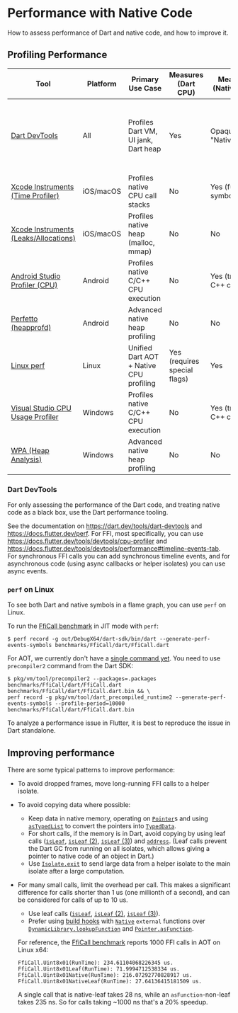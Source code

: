 # Performance with Native Code

How to assess performance of Dart and native code, and how to improve it.

## Profiling Performance

| Tool                                    | Platform  | Primary Use Case                        | Measures (Dart CPU)          | Measures (Native CPU)    | Measures (Dart Heap) | Measures (Native Heap)                                           |
| --------------------------------------- | --------- | --------------------------------------- | ---------------------------- | ------------------------ | -------------------- | ---------------------------------------------------------------- |
| [Dart DevTools]                         | All       | Profiles Dart VM, UI jank, Dart heap    | Yes                          | Opaque "Native" block    | Yes                  | Tracks "External" VM-aware memory only; Misses native-heap leaks |
| [Xcode Instruments (Time Profiler)]     | iOS/macOS | Profiles native CPU call stacks         | No                           | Yes (full symbolication) | No                   | No                                                               |
| [Xcode Instruments (Leaks/Allocations)] | iOS/macOS | Profiles native heap (malloc, mmap)     | No                           | No                       | No                   | Yes                                                              |
| [Android Studio Profiler (CPU)]         | Android   | Profiles native C/C++ CPU execution     | No                           | Yes (traces C++ calls)   | No                   | No                                                               |
| [Perfetto (heapprofd)]                  | Android   | Advanced native heap profiling          | No                           | No                       | No                   | Yes (traces malloc/free call stacks)                             |
| [Linux perf]                            | Linux     | Unified Dart AOT + Native CPU profiling | Yes (requires special flags) | Yes                      | No                   | No                                                               |
| [Visual Studio CPU Usage Profiler]    | Windows   | Profiles native C/C++ CPU execution     | No                           | Yes (traces C++ calls)   | No                   | No                                                               |
| [WPA (Heap Analysis)]                 | Windows   | Advanced native heap profiling          | No                           | No                       | No                   | Yes (traces malloc/free call stacks)                             |

<!-- TODO: Add documentation for the other tools. -->

### Dart DevTools

For only assessing the performance of the Dart code, and treating native code as
a black box, use the Dart performance tooling.

See the documentation on https://dart.dev/tools/dart-devtools and
https://docs.flutter.dev/perf. For FFI, most specifically, you can use
https://docs.flutter.dev/tools/devtools/cpu-profiler and
https://docs.flutter.dev/tools/devtools/performance#timeline-events-tab.
For synchronous FFI calls you can add synchronous timeline events, and for
asynchronous code (using async callbacks or helper isolates) you can use async
events.

### `perf` on Linux

To see both Dart and native symbols in a flame graph, you can use `perf` on
Linux.

To run the [FfiCall benchmark] in JIT mode with `perf`:  

```
$ perf record -g out/DebugX64/dart-sdk/bin/dart --generate-perf-events-symbols benchmarks/FfiCall/dart/FfiCall.dart
```

For AOT, we currently don't have a [single command
yet](https://github.com/dart-lang/sdk/issues/54254). You need to use
`precompiler2` command from the Dart SDK:

```
$ pkg/vm/tool/precompiler2 --packages=.packages benchmarks/FfiCall/dart/FfiCall.dart benchmarks/FfiCall/dart/FfiCall.dart.bin && \
perf record -g pkg/vm/tool/dart_precompiled_runtime2 --generate-perf-events-symbols --profile-period=10000 benchmarks/FfiCall/dart/FfiCall.dart.bin
```

To analyze a performance issue in Flutter, it is best to reproduce the issue in
Dart standalone.

## Improving performance

There are some typical patterns to improve performance:

* To avoid dropped frames, move long-running FFI calls to a helper isolate.
* To avoid copying data where possible:
  * Keep data in native memory, operating on [`Pointer`][]s and using
    [`asTypedList`][] to convert the pointers into [`TypedData`][].
  * For short calls, if the memory is in Dart, avoid copying by using leaf calls
    ([`isLeaf`][], [`isLeaf` (2)][], [`isLeaf` (3)][]) and [`address`]. (Leaf
    calls prevent the Dart GC from running on all isolates, which allows giving
    a pointer to native code of an object in Dart.)
  * Use [`Isolate.exit`][] to send large data from a helper isolate to the main
    isolate after a large computation.
* For many small calls, limit the overhead per call. This makes a significant
  difference for calls shorter than 1 us (one millionth of a second), and can be
  considered for calls of up to 10 us.
  * Use leaf calls ([`isLeaf`][], [`isLeaf` (2)][], [`isLeaf` (3)][]).
  * Prefer using [build hooks][] with [`Native`] `external`
    functions over [`DynamicLibrary.lookupFunction`][] and
    [`Pointer.asFunction`][].
  
  For reference, the [FfiCall benchmark][] reports 1000 FFI calls in AOT on Linux x64:
  ```
  FfiCall.Uint8x01(RunTime): 234.61104068226345 us.
  FfiCall.Uint8x01Leaf(RunTime): 71.9994712538334 us.
  FfiCall.Uint8x01Native(RunTime): 216.07292770828917 us.
  FfiCall.Uint8x01NativeLeaf(RunTime): 27.64136415181509 us.
  ```
  A single call that is native-leaf takes 28 ns, while an `asFunction`-non-leaf
  takes 235 ns. So for calls taking ~1000 ns that's a 20% speedup.

[`address`]: https://api.dart.dev/dart-ffi/StructAddress/address.html
[`asTypedList`]: https://api.dart.dev/dart-ffi/Uint8Pointer/asTypedList.html
[`DynamicLibrary.lookupFunction`]: https://api.dart.dev/dart-ffi/DynamicLibraryExtension/lookupFunction.html
[`isLeaf` (2)]: https://api.dart.dev/dart-ffi/NativeFunctionPointer/asFunction.html
[`isLeaf` (3)]:https://api.dart.dev/dart-ffi/DynamicLibraryExtension/lookupFunction.html
[`isLeaf`]: https://api.dart.dev/dart-ffi/Native/isLeaf.html
[`Isolate.exit`]: https://api.dart.dev/dart-isolate/Isolate/exit.html
[`Native`]: https://api.dart.dev/dart-ffi/Native-class.html
[`Pointer.asFunction`]: https://api.dart.dev/dart-ffi/NativeFunctionPointer/asFunction.html
[`Pointer`]: https://api.dart.dev/dart-ffi/Pointer-class.html
[`TypedData`]: https://api.dart.dev/dart-typed_data/TypedData-class.html
[Android Studio Profiler (CPU)]: https://developer.android.com/studio/profile
[build hooks]: https://dart.dev/tools/hooks
[Dart DevTools]: https://dart.dev/tools/dart-devtools
[FfiCall benchmark]: https://github.com/dart-lang/sdk/blob/main/benchmarks/FfiCall/dart/FfiCall.dart
[Linux perf]: https://perfwiki.github.io/main/
[Perfetto (heapprofd)]: https://perfetto.dev/
[Visual Studio CPU Usage Profiler]: https://learn.microsoft.com/en-us/visualstudio/profiling/cpu-usage
[WPA (Heap Analysis)]: https://learn.microsoft.com/en-us/windows-hardware/test/wpt/windows-performance-analyzer
[Xcode Instruments (Leaks/Allocations)]: https://developer.apple.com/documentation/xcode/gathering-information-about-memory-use
[Xcode Instruments (Time Profiler)]: https://developer.apple.com/tutorials/instruments
